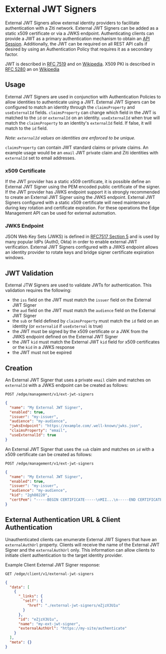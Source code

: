 # External JWT Signers

External JWT Signers allow external identity providers to facilitate authentication with a Ziti network. External
JWT Signers can be added as a static x509 certificate or via a JWKS endpoint. Authenticating clients can provide
a JWT as a primary authentication mechanism to obtain an [API Session](/learn/core-concepts/security/sessions.md#api-session). Additionally, the JWT can be required on
all REST API calls if desired by using an Authentication Policy that requires it as a secondary factor.

JWT is described in [RFC 7519](https://datatracker.ietf.org/doc/html/rfc7519) and on [Wikipedia](https://en.wikipedia.org/wiki/JSON_Web_Token).
X509 PKI is described in [RFC 5280](https://datatracker.ietf.org/doc/html/rfc5280) an on [Wikipedia](https://en.wikipedia.org/wiki/X.509)

## Usage

External JWT Signers are used in conjunction with Authentication Policies to allow identities to authenticate using a
JWT. External JWT Signers can be configured to match an identity through the `claimsProperty` and `useExternalId`
fields. `claimsProperty` can change which field in the JWT is matched to the `id` or `externalId` on an identity.
`useExternalId` when true will match the `claimsProperty` to an identity's `externalId` field. If false, it will match
to the `id` field.

_Note: `externalId` values on identities are enforced to be unique._

`claimsProperty` can contain JWT standard claims or private claims. An example usage would be an `email` JWT private
claim and Ziti identities with `externalId` set to email addresses.


### x509 Certificate

If the JWT provider has a static x509 certificate, it is possible define an External JWT Signer using the PEM encoded
public certificate of the signer. If the JWT provider has JWKS endpoint support it is strongly recommended to create
an External JWT Signer using the JWKS endpoint. External JWT Signers configured with a static x509 certificate will
need maintenance during key rotation and certificate expiration. For these operations the Edge Management API 
can be used for external automation.

### JWKS Endpoint

JSON Web Key Sets (JWKS) is defined in [RFC7517 Section 5](https://datatracker.ietf.org/doc/html/rfc7517#section-5)
and is used by many popular IdPs (Auth0, Okta) in order to enable external JWT verification. External JWT Signers
configured with a JWKS endpoint allows an identity provider to rotate keys and bridge signer certificate expiration
windows.

## JWT Validation

External JTW Signers are used to validate JWTs for authentication. This validation requires the following:

- the `iss` field on the JWT must match the `issuer` field on the External JWT Signer
- the `aud` field on the JWT must match the `audience` field on the External JWT Signer
- the `sub` or field defined by `claimsProperty` must match the `id` field on an identity (or `externalid` if `useExternal` is true)
- the JWT must be signed by the x509 certificate or a JWK from the JWKS endpoint defined on the External JWT Signer
- the JWT `kid` must match the External JWT `kid` field for x509 certificates or the `kid` in a JWKS response
- the JWT must not be expired

## Creation 

An External JWT Signer that uses a private `email` claim and matches on `externalId` with a JWKS endpoint can
be created as follows:

`POST /edge/management/v1/ext-jwt-signers`
```json
{
  "name": "My External JWT Signer",
  "enabled": true,
  "issuer": "my-issuer",
  "audience": "my-audience",
  "jwksEndpoint": "https://example.com/.well-known/jwks.json",
  "claimsProperty": "email",
  "useExternalId": true
}
```

An External JWT Signer that uses the `sub` claim and matches on `id` with a x509 certificate can
be created as follows:

`POST /edge/management/v1/ext-jwt-signers`
```json
{
  "name": "My External JWT Signer",
  "enabled": true,
  "issuer": "my-issuer",
  "audience": "my-audience",
  "kid": "2gh80220",
  "certPem": "-----BEGIN CERTIFICATE-----\nMII...\n-----END CERTIFICATE-----\n"
}
```

## External Authentication URL & Client Authentication

Unauthenticated clients can enumerate External JWT Signers that have an `externalAuthUrl` property. Clients will
receive the name of the External JWT Signer and the `externalAuthUrl` only. This information can allow clients
to initiate client authentication to the target identity provider. 

Example Client External JWT Signer response:

`GET /edge/client/v1/external-jwt-signers`
```json
{
  "data": [
    {
      "_links": {
        "self": {
          "href": "./external-jwt-signers/eZjzX3U1u"
        }
      },
      "id": "eZjzX3U1u",
      "name": "my-ext-jwt-signer",
      "externalAuthUrl": "https://my-site/authenticate"
    }
  ],
  "meta": {}
}
```